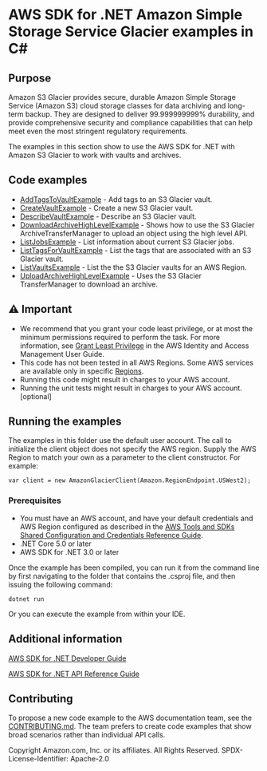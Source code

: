 # AWS SDK for .NET Amazon Simple Storage Service Glacier examples in C#

## Purpose

Amazon S3 Glacier provides secure, durable Amazon Simple Storage Service
(Amazon S3) cloud storage classes for data archiving and long-term backup. They
are designed to deliver 99.999999999% durability, and provide comprehensive
security and compliance capabilities that can help meet even the most stringent
regulatory requirements.

The examples in this section show to use the AWS SDK for .NET with Amazon
S3 Glacier to work with vaults and archives.

## Code examples

- [AddTagsToVaultExample](AddTagsToVaultExample/) - Add tags to an S3 Glacier vault.
- [CreateVaultExample](CreateVaultExample/) - Create a new S3 Glacier vault.
- [DescribeVaultExample](DescribeVaultExample/) - Describe an S3 Glacier vault.
- [DownloadArchiveHighLevelExample](DownloadArchiveHighLevelExample/) - Shows how to use the S3 Glacier ArchiveTransferManager to upload an object using the high level API.
- [ListJobsExample](ListJobsExample/) - List information about current S3 Glacier jobs.
- [ListTagsForVaultExample](ListTagsForVaultExample/) - List the tags that are associated with an S3 Glacier vault.
- [ListVaultsExample](ListVaultsExample/) - List the the S3 Glacier vaults for an AWS Region.
- [UploadArchiveHighLevelExample](UploadArchiveHighLevelExample/) - Uses the S3 Glacier TransferManager to download an archive.

## ⚠ Important
- We recommend that you grant your code least privilege, or at most the minimum
  permissions required to perform the task. For more information, see
  [Grant Least Privilege](https://docs.aws.amazon.com/IAM/latest/UserGuide/best-practices.html#grant-least-privilege)
  in the AWS Identity and Access Management User Guide. 
- This code has not been tested in all AWS Regions. Some AWS services are
  available only in specific [Regions](https://aws.amazon.com/about-aws/global-infrastructure/regional-product-services/).
- Running this code might result in charges to your AWS account. 
- Running the unit tests might result in charges to your AWS account. [optional]

## Running the examples

The examples in this folder use the default user account. The call to
initialize the client object does not specify the AWS region. Supply
the AWS Region to match your own as a parameter to the client constructor. For
example:

```
var client = new AmazonGlacierClient(Amazon.RegionEndpoint.USWest2);
```

### Prerequisites

- You must have an AWS account, and have your default credentials and AWS Region
  configured as described in the [AWS Tools and SDKs Shared Configuration and
  Credentials Reference Guide](https://docs.aws.amazon.com/credref/latest/refdocs/creds-config-files.html).
- .NET Core 5.0 or later
- AWS SDK for .NET 3.0 or later

Once the example has been compiled, you can run it from the command line by
first navigating to the folder that contains the .csproj file, and then
issuing the following command:

```
dotnet run
```

Or you can execute the example from within your IDE.

## Additional information
[AWS SDK for .NET Developer Guide](https://docs.aws.amazon.com/sdk-for-net/v3/developer-guide/welcome.html)

[AWS SDK for .NET API Reference Guide](https://docs.aws.amazon.com/sdkfornet/v3/apidocs/index.html)

## Contributing

To propose a new code example to the AWS documentation team, see the
[CONTRIBUTING.md](https://github.com/awsdocs/aws-doc-sdk-examples/blob/main/CONTRIBUTING.md).
The team prefers to create code examples that show broad scenarios rather than
individual API calls. 

Copyright Amazon.com, Inc. or its affiliates. All Rights Reserved. SPDX-License-Identifier: Apache-2.0

